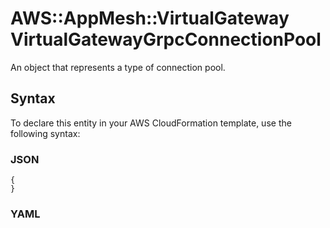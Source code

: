 # AWS::AppMesh::VirtualGateway VirtualGatewayGrpcConnectionPool<a name="aws-properties-appmesh-virtualgateway-virtualgatewaygrpcconnectionpool"></a>

An object that represents a type of connection pool\.

## Syntax<a name="aws-properties-appmesh-virtualgateway-virtualgatewaygrpcconnectionpool-syntax"></a>

To declare this entity in your AWS CloudFormation template, use the following syntax:

### JSON<a name="aws-properties-appmesh-virtualgateway-virtualgatewaygrpcconnectionpool-syntax.json"></a>

```
{
}
```

### YAML<a name="aws-properties-appmesh-virtualgateway-virtualgatewaygrpcconnectionpool-syntax.yaml"></a>

```
```